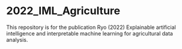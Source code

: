 # 2022_IML_Agriculture

This repository is for the publication Ryo (2022) Explainable artificial intelligence and interpretable machine learning for agricultural data analysis.
